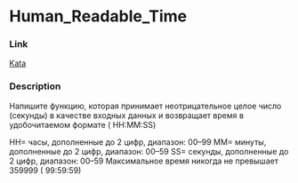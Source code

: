 # Human_Readable_Time

### Link

[Kata](https://www.codewars.com/kata/52685f7382004e774f0001f7)

### Description

Напишите функцию, которая принимает неотрицательное целое число (секунды) в качестве входных данных и возвращает время в удобочитаемом формате ( HH:MM:SS)

HH= часы, дополненные до 2 цифр, диапазон: 00–99
MM= минуты, дополненные до 2 цифр, диапазон: 00–59
SS= секунды, дополненные до 2 цифр, диапазон: 00–59
Максимальное время никогда не превышает 359999 ( 99:59:59)
